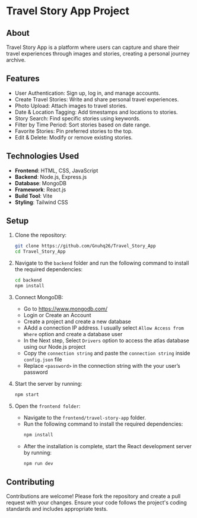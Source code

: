 # Travel Story App Project

## About

Travel Story App is a platform where users can capture and share their travel experiences through images and stories, creating a personal journey archive.

## Features

- User Authentication: Sign up, log in, and manage accounts.
- Create Travel Stories: Write and share personal travel experiences.
- Photo Upload: Attach images to travel stories.
- Date & Location Tagging: Add timestamps and locations to stories.
- Story Search: Find specific stories using keywords.
- Filter by Time Period: Sort stories based on date range.
- Favorite Stories: Pin preferred stories to the top.
- Edit & Delete: Modify or remove existing stories.

## Technologies Used

- **Frontend**: HTML, CSS, JavaScript
- **Backend**: Node.js, Express.js
- **Database**: MongoDB
- **Framework**: React.js 
- **Build Tool**: Vite 
- **Styling**: Tailwind CSS
## Setup

1. Clone the repository:
    ```bash
    git clone https://github.com/Gnuhq26/Travel_Story_App
    cd Travel_Story_App
    ```
2. Navigate to the `backend` folder and run the following command to install the required dependencies:
    ```bash
    cd backend
    npm install
    ```
3. Connect MongoDB:
    - Go to https://www.mongodb.com/
    - Login or Create an Account
    - Create a project and create a new database
    - AAdd a connection IP address. I usually select `Allow Access from Where` option and create a database user
    - In the Next step, Select `Drivers` option to access the atlas database using our Node.js project
    - Copy the `connection string` and paste the `connection string` inside `config.json` file
    - Replace `<password>` in the connection string with the your user’s password

4. Start the server by running:
    ```bash
    npm start
    ```
5. Open the `frontend folder`:
    - Navigate to the `frontend/travel-story-app` folder.
    - Run the following command to install the required dependencies: 
        ```bash
        npm install 
        ```
    - After the installation is complete, start the React development server by running:
        ```bash
        npm run dev 
        ```
## Contributing

Contributions are welcome! Please fork the repository and create a pull request with your changes. Ensure your code follows the project's coding standards and includes appropriate tests.

